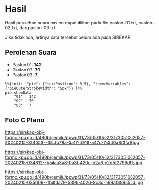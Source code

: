 # Hasil

Hasil perolehan suara paslon dapat dilihat pada file paslon-01.txt, paslon-02.txt, dan paslon-03.txt.

Jika tidak ada, artinya data tersebut belum ada pada SIREKAP.

## Perolehan Suara

 * Paslon 01: **142**.
 * Paslon 02: **70**.
 * Paslon 03: **7**.

```mermaid
%%{init: {"pie": {"textPosition": 0.5}, "themeVariables": {"pieOuterStrokeWidth": "5px"}} }%%
pie showData
    "01" : 142
    "02" : 70
    "03" : 7
```
## Foto C Plano

https://sirekap-obj-formc.kpu.go.id/490b/pemilu/ppwp/31/73/05/10/02/3173051002057-20240215-034553--68cfb79a-5a17-4919-a47d-7a546a8f3fa9.jpg

https://sirekap-obj-formc.kpu.go.id/490b/pemilu/ppwp/31/73/05/10/02/3173051002057-20240215-034812--b5daa3a8-0a3f-420c-b2a6-e2d5f2799d95.jpg

https://sirekap-obj-formc.kpu.go.id/490b/pemilu/ppwp/31/73/05/10/02/3173051002057-20240215-035009--fbdfda79-5396-4026-8c3d-b99a1889c55d.jpg
